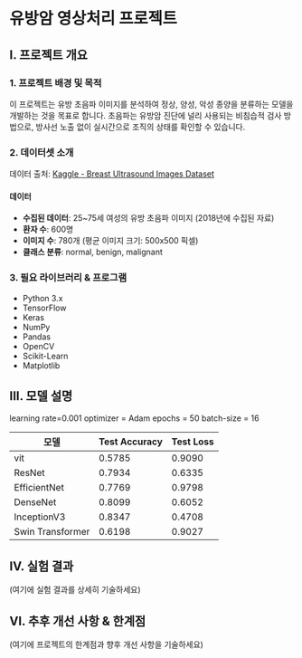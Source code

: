 
# 유방암 영상처리 프로젝트

## I. 프로젝트 개요

### 1. 프로젝트 배경 및 목적
 이 프로젝트는 유방 초음파 이미지를 분석하여 정상, 양성, 악성 종양을 분류하는 모델을 개발하는 것을 목표로 합니다. 
 초음파는 유방암 진단에 널리 사용되는 비침습적 검사 방법으로, 방사선 노출 없이 실시간으로 조직의 상태를 확인할 수 있습니다.

### 2. 데이터셋 소개
데이터 출처: [Kaggle - Breast Ultrasound Images Dataset](https://www.kaggle.com/datasets/aryashah2k/breast-ultrasound-images-dataset)

#### 데이터
- **수집된 데이터**: 25~75세 여성의 유방 초음파 이미지 (2018년에 수집된 자료)
- **환자 수**: 600명
- **이미지 수**: 780개 (평균 이미지 크기: 500x500 픽셀)
- **클래스 분류**: normal, benign, malignant

### 3. 필요 라이브러리 & 프로그램
- Python 3.x
- TensorFlow
- Keras
- NumPy
- Pandas
- OpenCV
- Scikit-Learn
- Matplotlib

## III. 모델 설명
learning rate=0.001
optimizer = Adam
epochs = 50
batch-size = 16

| 모델 | Test Accuracy | Test Loss |
|------|-------|--------|
| vit | 0.5785  | 0.9090 |
| ResNet | 0.7934 | 0.6335 |
| EfficientNet | 0.7769 | 0.9798 |
| DenseNet | 0.8099 | 0.6052 |
| InceptionV3 |  0.8347 | 0.4708 |
| Swin Transformer | 0.6198 | 0.9027 |

## IV. 실험 결과
(여기에 실험 결과를 상세히 기술하세요)

## VI. 추후 개선 사항 & 한계점
(여기에 프로젝트의 한계점과 향후 개선 사항을 기술하세요)
